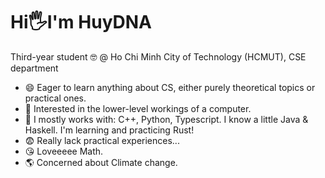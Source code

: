 # Hi🖐️I'm HuyDNA 
Third-year student 🤓 @ Ho Chi Minh City of Technology (HCMUT), CSE department

* 😄 Eager to learn anything about CS, either purely theoretical topics or practical ones.
* 🤩 Interested in the lower-level workings of a computer.
* 🐤 I mostly works with: C++, Python, Typescript. I know a little Java & Haskell. I'm learning and practicing Rust!
* 😨 Really lack practical experiences...
* 😘 Loveeeee Math.
* 🌎 Concerned about Climate change.
